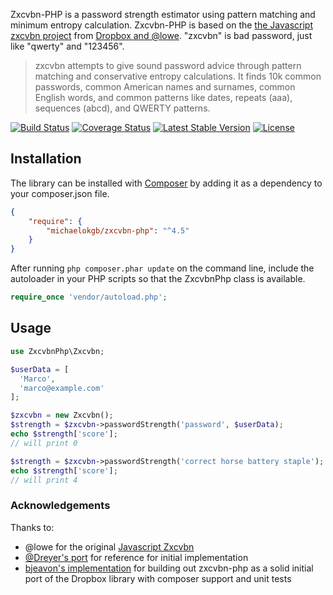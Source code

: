 Zxcvbn-PHP is a password strength estimator using pattern matching and minimum entropy calculation. Zxcvbn-PHP is based on the [the Javascript zxcvbn project](https://github.com/dropbox/zxcvbn) from [Dropbox and @lowe](https://tech.dropbox.com/2012/04/zxcvbn-realistic-password-strength-estimation/). "zxcvbn" is bad password, just like "qwerty" and "123456".

>zxcvbn attempts to give sound password advice through pattern matching and conservative entropy calculations. It finds 10k common passwords, common American names and surnames, common English words, and common patterns like dates, repeats (aaa), sequences (abcd), and QWERTY patterns.

[![Build Status](https://travis-ci.org/MiChAeLoKGB/zxcvbn-php.png?branch=master)](https://travis-ci.org/MiChAeLoKGB/zxcvbn-php)
[![Coverage Status](https://coveralls.io/repos/github/MiChAeLoKGB/zxcvbn-php/badge.svg?branch=master)](https://coveralls.io/github/MiChAeLoKGB/zxcvbn-php?branch=master)
[![Latest Stable Version](https://poser.pugx.org/MiChAeLoKGB/zxcvbn-php/v/stable)](https://packagist.org/packages/mkopinsky/zxcvbn-php)
[![License](https://poser.pugx.org/MiChAeLoKGB/zxcvbn-php/license)](https://packagist.org/packages/MiChAeLoKGB/zxcvbn-php)

## Installation

The library can be installed with [Composer](http://getcomposer.org) by adding it as a dependency to your composer.json file.

```json
{
    "require": {
        "michaelokgb/zxcvbn-php": "^4.5"
    }
}
```

After running `php composer.phar update` on the command line, include the
autoloader in your PHP scripts so that the ZxcvbnPhp class is available.

```php
require_once 'vendor/autoload.php';
```

## Usage

```php
use ZxcvbnPhp\Zxcvbn;

$userData = [
  'Marco',
  'marco@example.com'
];

$zxcvbn = new Zxcvbn();
$strength = $zxcvbn->passwordStrength('password', $userData);
echo $strength['score'];
// will print 0

$strength = $zxcvbn->passwordStrength('correct horse battery staple');
echo $strength['score'];
// will print 4
```

### Acknowledgements
Thanks to:
* @lowe for the original [Javascript Zxcvbn](https://github.com/lowe/zxcvbn)
* [@Dreyer's port](https://github.com/Dreyer/php-zxcvbn) for reference for initial implementation
* [bjeavon's implementation](https://github.com/bjeavons/zxcvbn-php) for building out zxcvbn-php as a solid initial port of the Dropbox library with composer support and unit tests


